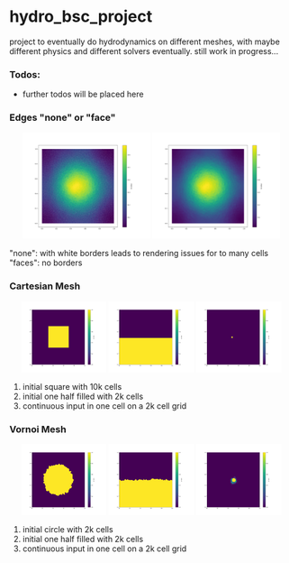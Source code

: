 # hydro_bsc_project
project to eventually do hydrodynamics on different meshes, with maybe different physics and different solvers eventually. still work in progress...

### Todos:
- further todos will be placed here

### Edges "none" or "face"
<p align="center">
  <img src="./figures/test_edgecolor_none.png" alt="none" width="45%">
  <img src="./figures/test_edgecolor_face.png" alt="face" width="45%">
</p>

"none": with white borders leads to rendering issues for to many cells 
"faces": no borders

### Cartesian Mesh

<p align="center">
  <img src="./figures/c_square_10k.gif" alt="square" width="30%">
  <img src="./figures/c_half_2k.gif" alt="half" width="30%">
  <img src="./figures/c_continuous_input.gif" alt="input" width="30%">
</p>

1. initial square with 10k cells
2. initial one half filled with 2k cells
3. continuous input in one cell on a 2k cell grid

### Vornoi Mesh
<p align="center">
  <img src="./figures/v_circle_2k.gif" alt="circle" width="30%">
  <img src="./figures/v_half_2k.gif" alt="half" width="30%">
  <img src="./figures/v_continuous_input.gif" alt="input" width="30%">
</p>

1. initial circle with 2k cells
2. initial one half filled with 2k cells
3. continuous input in one cell on a 2k cell grid